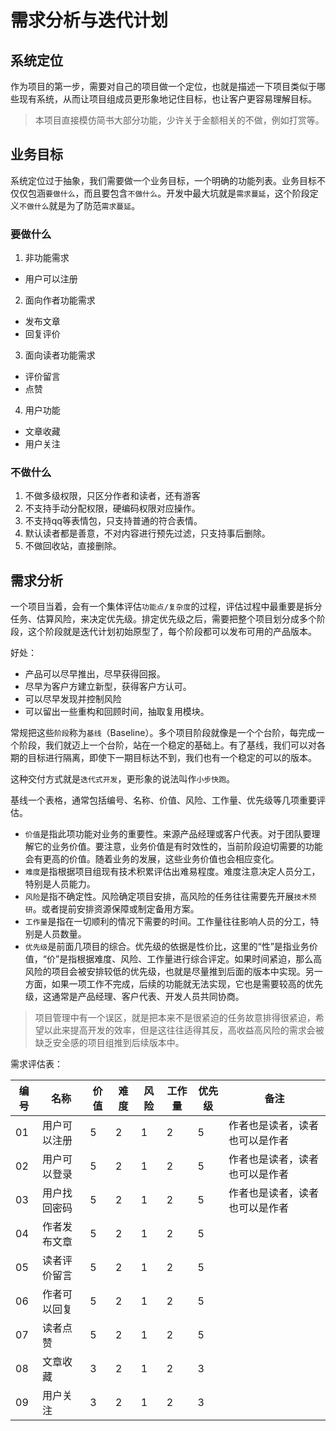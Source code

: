 # 需求分析与迭代计划
## 系统定位
作为项目的第一步，需要对自己的项目做一个定位，也就是描述一下项目类似于哪些现有系统，从而让项目组成员更形象地记住目标，也让客户更容易理解目标。

> 本项目直接模仿简书大部分功能，少许关于金额相关的不做，例如打赏等。
## 业务目标
系统定位过于抽象，我们需要做一个业务目标，一个明确的功能列表。业务目标不仅仅包涵`要做什么`，而且要包含`不做什么`。开发中最大坑就是`需求蔓延`，这个阶段定义`不做什么`就是为了防范`需求蔓延`。

### 要做什么
1. 非功能需求
- 用户可以注册
2. 面向作者功能需求
- 发布文章
- 回复评价
3. 面向读者功能需求
- 评价留言
- 点赞
4. 用户功能
- 文章收藏
- 用户关注

### 不做什么
1. 不做多级权限，只区分作者和读者，还有游客
2. 不支持手动分配权限，硬编码权限对应操作。
3. 不支持qq等表情包，只支持普通的符合表情。
4. 默认读者都是善意，不对内容进行预先过滤，只支持事后删除。
5. 不做回收站，直接删除。

## 需求分析
一个项目当着，会有一个集体评估`功能点/复杂度`的过程，评估过程中最重要是拆分任务、估算风险，来决定优先级。排定优先级之后，需要把整个项目划分成多个阶段，这个阶段就是迭代计划初始原型了，每个阶段都可以发布可用的产品版本。

好处：
- 产品可以尽早推出，尽早获得回报。
- 尽早为客户方建立新型，获得客户方认可。
- 可以尽早发现并控制风险
- 可以留出一些重构和回顾时间，抽取复用模块。

常规把这些`阶段`称为`基线`（Baseline）。多个项目阶段就像是一个个台阶，每完成一个阶段，我们就迈上一个台阶，站在一个稳定的基础上。有了基线，我们可以对各期的目标进行隔离，即使下一期目标达不到，我们也有一个稳定的可以的版本。

这种交付方式就是`迭代式开发`，更形象的说法叫作`小步快跑`。

基线一个表格，通常包括编号、名称、价值、风险、工作量、优先级等几项重要评估。
- `价值`是指此项功能对业务的重要性。来源产品经理或客户代表。对于团队要理解它的业务价值。要注意，业务价值是有时效性的，当前阶段迫切需要的功能会有更高的价值。随着业务的发展，这些业务价值也会相应变化。
- `难度`是指根据项目组现有技术积累评估出难易程度。难度注意决定人员分工，特别是人员能力。
- `风险`是指不确定性。风险确定项目安排，高风险的任务往往需要先开展`技术预研`。或者提前安排资源保障或制定备用方案。
- `工作量`是指在一切顺利的情况下需要的时间。工作量往往影响人员的分工，特别是人员数量。
- `优先级`是前面几项目的综合。优先级的依据是性价比，这里的“性”是指业务价值，“价”是指根据难度、风险、工作量进行综合评定。如果时间紧迫，那么高风险的项目会被安排较低的优先级，也就是尽量推到后面的版本中实现。另一方面，如果一项工作不完成，后续的功能就无法实现，它也是需要较高的优先级，这通常是产品经理、客户代表、开发人员共同协商。

> 项目管理中有一个误区，就是把本来不是很紧迫的任务故意排得很紧迫，希望以此来提高开发的效率，但是这往往适得其反，高收益高风险的需求会被缺乏安全感的项目组推到后续版本中。

需求评估表：

编号 | 名称 | 价值 | 难度 | 风险 | 工作量 | 优先级 | 备注
---|---|---|---|---|---|---|---
01 | 用户可以注册 | 5 | 2 | 1 | 2 | 5 | 作者也是读者，读者也可以是作者
02 | 用户可以登录 | 5 | 2 | 1 | 2 | 5 | 作者也是读者，读者也可以是作者
03 | 用户找回密码 | 5 | 2 | 1 | 2 | 5 | 作者也是读者，读者也可以是作者
04 | 作者发布文章 | 5 | 2 | 1 | 2 | 5 | 
05 | 读者评价留言 | 5 | 2 | 1 | 2 | 5 | 
06 | 作者可以回复 | 5 | 2 | 1 | 2 | 5 |
07 | 读者点赞 | 5 | 2 | 1 | 2 | 5 |
08 | 文章收藏 | 3 | 2 | 1 | 2 | 3 |
09 | 用户关注 | 3 | 2 | 1 | 2 | 3 |

